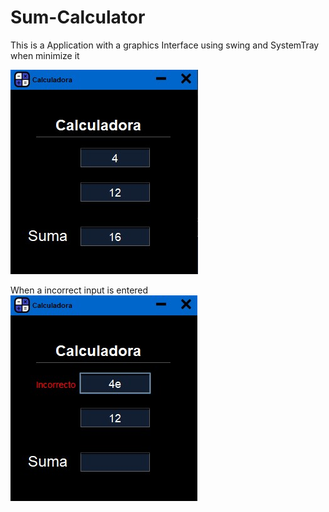 # Sum-Calculator
This is a Application with a graphics Interface using swing and SystemTray when minimize it

![alt text](https://github.com/DcSergioPC/Sum-Calculator/blob/0e352bbfee2bb415f310bc2957bb897e0f1f177c/Sum.jpg?raw=true)

When a incorrect input is entered
![alt text](https://github.com/DcSergioPC/Sum-Calculator/blob/e149ecd490026713f47bec4924c4ec0d1cf5e117/IncorrectSum.jpg?raw=true)
